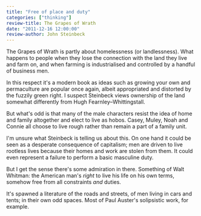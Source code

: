 ```yaml
---
title: "Free of place and duty"
categories: ["thinking"]
review-title: The Grapes of Wrath
date: "2011-12-16 12:00:00"
review-author: John Steinbeck
---
```



The Grapes of Wrath is partly about homelessness (or landlessness). What happens to people when they lose the connection with the land they live and farm on, and when farming is industrialised and controlled by a handful of business men.

In this respect it's a modern book as ideas such as growing your own and permaculture are popular once again, albeit appropriated and distorted by the fuzzily green right. I suspect Steinbeck views ownership of the land somewhat differently from Hugh Fearnley–Whittingstall.

But what's odd is that many of the male characters resist the idea of home and family altogether and elect to live as hobos. Casey, Muley, Noah and Connie all choose to live rough rather than remain a part of a family unit.

I'm unsure what Steinbeck is telling us about this. On one hand it could be seen as a desperate consequence of capitalism; men are driven to live rootless lives because their homes and work are stolen from them. It could even represent a failure to perform a basic masculine duty.

But I get the sense there's some admiration in there. Something of Walt Whitman: the American man's _right_ to live his life on his own terms, somehow free from all constraints _and_ duties.

It's spawned a literature of the roads and streets, of men living in cars and tents; in their own odd spaces. Most of Paul Auster's solipsistic work, for example.

